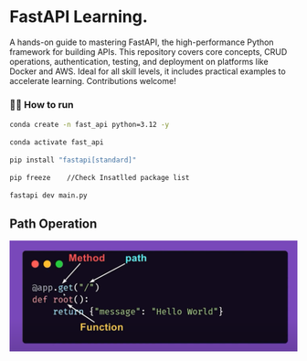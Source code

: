 # FastAPI Learning.
A hands-on guide to mastering FastAPI, the high-performance Python framework for building APIs. This repository covers core concepts, CRUD operations, authentication, testing, and deployment on platforms like Docker and AWS. Ideal for all skill levels, it includes practical examples to accelerate learning. Contributions welcome!
### 👨‍💻 How to run
```bash
conda create -n fast_api python=3.12 -y
```

```bash
conda activate fast_api
```

```bash
pip install "fastapi[standard]"
```

```bash
pip freeze    //Check Insatlled package list
```
```bash
fastapi dev main.py
```

## Path Operation
![Path Sturcture](./images/apioper.png)